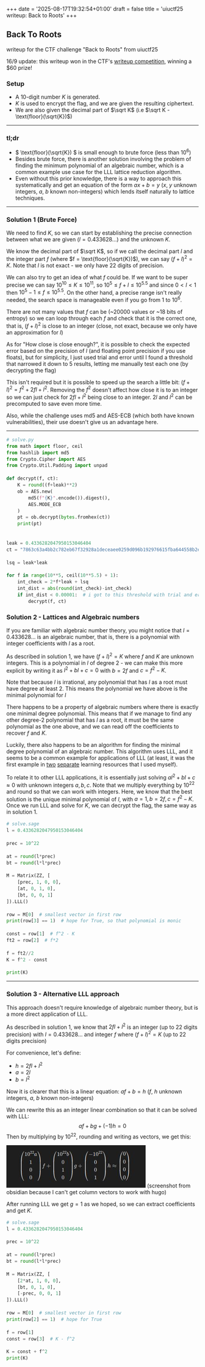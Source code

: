 +++
date = '2025-08-17T19:32:54+01:00'
draft = false
title = 'uiuctf25 writeup: Back to Roots'
+++

## Back To Roots

writeup for the CTF challenge "Back to Roots" from uiuctf25

16/9 update: this writeup won in the CTF's [writeup competition](https://github.com/sigpwny/UIUCTF-2025-Public/blob/main/WRITEUPS.md), winning a \$60 prize!

### Setup

-   A 10-digit number $K$ is generated.
-   $K$ is used to encrypt the flag, and we are given the resulting ciphertext.
-   We are also given the decimal part of $\sqrt K$ (i.e $\sqrt K - \text{floor}(\sqrt{K})$)

---

### tl;dr

-   $ \text{floor}(\sqrt{K}) $ is small enough to brute force (less than $10^6$)
-   Besides brute force, there is another solution involving the problem of finding the minimum polynomial of an algebraic number, which is a common example use case for the LLL lattice reduction algorithm.
-   Even without this prior knowledge, there is a way to approach this systematically and get an equation of the form $ax+b=y$ ($x$, $y$ unknown integers, $a$, $b$ known non-integers) which lends itself naturally to lattice techniques.

---

### Solution 1 (Brute Force)

We need to find $K$, so we can start by establishing the precise connection between what we are given ($l = 0.433628...$) and the unknown $K$.

We know the decimal part of $\sqrt K$, so if we call the decimal part $l$ and the integer part $f$ (where $f = \text{floor}(\sqrt{K})$), we can say $(f + l)^2 = K$. Note that $l$ is not exact - we only have 22 digits of precision.

We can also try to get an idea of what $f$ could be. If we want to be super precise we can say $10^{10} \leq K \leq 10^{11}$, so $10^5 \leq f+l \leq 10^{5.5}$ and since $0 < l < 1$ then $10^5 -1 \leq f \leq 10^{5.5}$. On the other hand, a precise range isn't really needed, the search space is manageable even if you go from $1$ to $10^6$.

There are not many values that $f$ can be (~20000 values or ~18 bits of entropy) so we can loop through each $f$ and check that it is the correct one, that is, $(f+l)^2$ is close to an integer (close, not exact, because we only have an approximation for $l$)

As for "How close is close enough?", it is possible to check the expected error based on the precision of $l$ (and floating point precision if you use floats), but for simplicity, I just used trial and error until I found a threshold that narrowed it down to 5 results, letting me manually test each one (by decrypting the flag)

This isn't required but it is possible to speed up the search a little bit: $(f+l)^2 = f^2 + 2fl + l^2$. Removing the $f^2$ doesn't affect how close it is to an integer so we can just check for $2fl + l^2$ being close to an integer. $2l$ and $l^2$ can be precomputed to save even more time.

Also, while the challenge uses md5 and AES-ECB (which both have known vulnerabilities), their use doesn't give us an advantage here.

---

```python
# solve.py
from math import floor, ceil
from hashlib import md5
from Crypto.Cipher import AES
from Crypto.Util.Padding import unpad

def decrypt(f, ct):
    K = round((f+leak)**2)
    ob = AES.new(
        md5(f"{K}".encode()).digest(),
        AES.MODE_ECB
    )
    pt = ob.decrypt(bytes.fromhex(ct))
    print(pt)


leak = 0.4336282047950153046404
ct = "7863c63a4bb2c782eb67f32928a1deceaee0259d096b192976615fba644558b2ef62e48740f7f28da587846a81697745"

lsq = leak*leak

for f in range(10**5, ceil(10**5.5) + 1):
    int_check = 2*f*leak + lsq
    int_dist = abs(round(int_check)-int_check)
    if int_dist < 0.00001:  # i got to this threshold with trial and error
        decrypt(f, ct)
```

### Solution 2 - Lattices and Algebraic numbers

If you are familiar with algebraic number theory, you might notice that $l = 0.433628...$ is an algebraic number, that is, there is a polynomial with integer coefficients with $l$ as a root.

As described in solution 1, we have $(f+l)^2 = K$ where $f$ and $K$ are unknown integers. This is a polynomial in $l$ of degree $2$ - we can make this more explicit by writing it as $l^2 + bl + c = 0$ with $b=2f$ and $c=f^2-K$.

Note that because $l$ is irrational, any polynomial that has $l$ as a root must have degree at least 2. This means the polynomial we have above is the minimal polynomial for $l$

There happens to be a property of algebraic numbers where there is exactly one minimal degree polynomial. This means that if we manage to find any other degree-2 polynomial that has $l$ as a root, it must be the same polynomial as the one above, and we can read off the coefficients to recover $f$ and $K$.

Luckily, there also happens to be an algorithm for finding the minimal degree polynomial of an algebraic number. This algorithm uses LLL, and it seems to be a common example for applications of LLL (at least, it was the first example in [two](https://eprint.iacr.org/2023/032.pdf#subsection.3.6) [separate](https://youtu.be/U8MI2a_BHHo?t=925&si=2XLS2kEeF8cl2grC) learning resources that I used myself).

To relate it to other LLL applications, it is essentially just solving $al^2 + bl + c \approx 0$ with unknown integers $a,b,c$. Note that we multiply everything by $10^{22}$ and round so that we can work with integers. Here, we know that the best solution is the unique minimal polynomial of $l$, with $a=1, b=2f,c=f^2-K$. Once we run LLL and solve for $K$, we can decrypt the flag, the same way as in solution 1.

```python
# solve.sage
l = 0.4336282047950153046404

prec = 10^22

at = round(l*prec)
bt = round(l*l*prec)

M = Matrix(ZZ, [
    [prec, 1, 0, 0],
    [at, 0, 1, 0],
    [bt, 0, 0, 1]
]).LLL()

row = M[0]  # smallest vector in first row
print(row[3] == 1)  # hope for True, so that polynomial is monic

const = row[1]  # f^2 - K
ft2 = row[2]  # f*2

f = ft2//2
K = f^2 - const

print(K)
```

---

### Solution 3 - Alternative LLL approach

This approach doesn't require knowledge of algebraic number theory, but is a more direct application of LLL.

As described in solution 1, we know that $2fl+l^2$ is an integer (up to 22 digits precision) with $l = 0.433628...$ and integer $f$ where $(f+l)^2 = K$ (up to 22 digits precision)

For convenience, let's define:

-   $h = 2fl + l^2$
-   $a = 2l$
-   $b=l^2$

Now it is clearer that this is a linear equation: $af + b = h$ ($f$, $h$ unknown integers, $a$, $b$ known non-integers)

We can rewrite this as an integer linear combination so that it can be solved with LLL: $$af + bg + (-1)h = 0$$ Then by multiplying by $10^{22}$, rounding and writing as vectors, we get this:

![latex is misbehaving idk how hugo works](lattice-vectors.jpg) (screenshot from obsidian because I can't get column vectors to work with hugo)

After running LLL we get $g = 1$ as we hoped, so we can extract coefficients and get $K$.

```python
# solve.sage
l = 0.4336282047950153046404

prec = 10^22

at = round(l*prec)
bt = round(l*l*prec)

M = Matrix(ZZ, [
    [2*at, 1, 0, 0],
    [bt, 0, 1, 0],
    [-prec, 0, 0, 1]
]).LLL()

row = M[0]  # smallest vector in first row
print(row[2] == 1)  # hope for True

f = row[1]
const = row[3]  # K - f^2

K = const + f^2
print(K)
```
